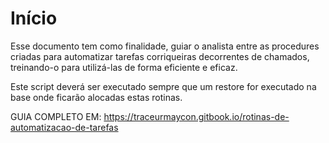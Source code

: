 # Início

Esse documento tem como finalidade, guiar o analista entre as procedures criadas para automatizar tarefas corriqueiras decorrentes de chamados, treinando-o para utilizá-las de forma eficiente e eficaz.

Este script deverá ser executado sempre que um restore for executado na base onde ficarão alocadas estas rotinas.

GUIA COMPLETO EM:
https://traceurmaycon.gitbook.io/rotinas-de-automatizacao-de-tarefas
